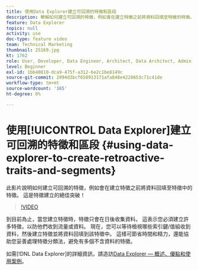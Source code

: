 ```yaml
---
title: 使用Data Explorer建立可回溯的特徵和區段
description: 瞭解如何建立可回溯的特徵，例如會在建立特徵之前將資料回填至特徵的特徵。 這是特徵建立的絕佳突破！
feature: Data Explorer
topics: null
activity: use
doc-type: feature video
team: Technical Marketing
thumbnail: 25169.jpg
kt: 1762
role: User, Developer, Data Engineer, Architect, Data Architect, Admin, Leader
level: Beginner
exl-id: 1bb40810-dca9-475f-a312-6e2c1be8149c
source-git-commit: 2094d3bcf658913171afa848e4228653c71c41de
workflow-type: tm+mt
source-wordcount: '165'
ht-degree: 0%

---
```


# 使用[!UICONTROL Data Explorer]建立可回溯的特徵和區段 {#using-data-explorer-to-create-retroactive-traits-and-segments}

此影片說明如何建立可回溯的特徵，例如會在建立特徵之前將資料回填至特徵中的特徵。 這是特徵建立的絕佳突破！

>[!VIDEO](https://video.tv.adobe.com/v/25169/?quality=12)

到目前為止，當您建立特徵時，特徵只會在日後收集資料。 這表示您必須建立許多特徵，以防他們收到流量或資料。 現在，您可以等待檢視哪些索引鍵/值組收到資料，然後建立特徵並將資料回填到該特徵中。 這樣可節省時間和精力，還能協助您妥善處理特徵分類法，避免有多個不含資料的特徵。

如需[!DNL Data Explorer]的詳細資訊，請造訪[Data Explorer — 概述、優點和使用案例](https://experiencecloud.adobe.com/resources/help/zh_TW/aam/data-explorer.html)。
